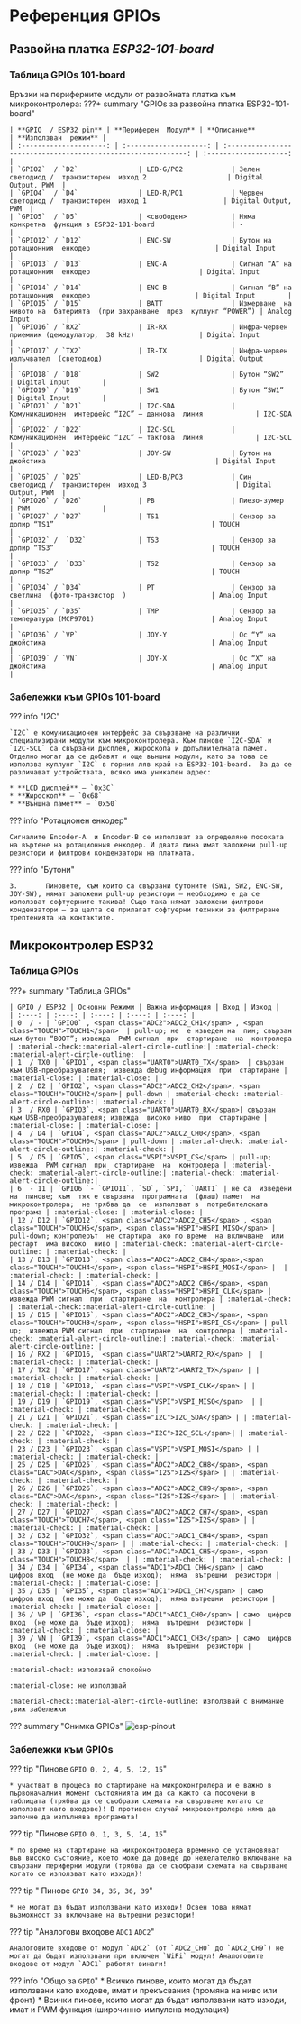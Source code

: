 # Референция GPIOs


## Развойна платка ***ESP32-101-board***
### Таблица GPIOs 101-board



Връзки на периферните модули от развойната платка към микроконтролера:
???+ summary "GPIOs за развойна платка ESP32-101-board"

    | **GPIO  / ESP32 pin** | **Периферен  Модул** | **Описание**                                                 | **Използван  режим** |
    | :---------------------: | :--------------------: | :------------------------------------------------------------: | :--------------------: |
    | `GPIO2`  / `D2`               | LED-G/PO2            | Зелен  светодиод /  транзисторен  изход 2                    | Digital Output, PWM  |
    | `GPIO4`  / `D4`               | LED-R/PO1            | Червен  светодиод /  транзисторен  изход 1                   | Digital Output, PWM  |
    | `GPIO5`  / `D5`               | <свободен>           | Няма  конкретна  функция в ESP32-101-board                   | -                    |
    | `GPIO12` / `D12`              | ENC-SW               | Бутон на  ротационния  енкодер                               | Digital Input        |
    | `GPIO13` / `D13`              | ENC-A                | Сигнал “A” на ротационния  енкодер                           | Digital Input        |
    | `GPIO14` / `D14`              | ENC-B                | Сигнал “B” на  ротационния  енкодер                          | Digital Input        |
    | `GPIO15` / `D15`              | BATT                 | Измерване  на нивото на  батерията  (при захранване  през  куплунг “POWER”) | Analog Input         |
    | `GPIO16` / `RX2`              | IR-RX                | Инфра-червен  приемник (демодулатор,  38 kHz)                | Digital Input        |
    | `GPIO17` / `TX2`              | IR-TX                | Инфра-червен  излъчвател  (светодиод)                        | Digital Output       |
    | `GPIO18` / `D18`              | SW2                  | Бутон “SW2”                                                  | Digital Input        |
    | `GPIO19` / `D19`              | SW1                  | Бутон “SW1”                                                  | Digital Input        |
    | `GPIO21` / `D21`              | I2C-SDA              | Комуникационен  интерфейс “I2C” – даннова  линия             | I2C-SDA              |
    | `GPIO22` / `D22`              | I2C-SCL              | Комуникационен  интерфейс “I2C” – тактова  линия             | I2C-SCL              |
    | `GPIO23` / `D23`              | JOY-SW               | Бутон на  джойстика                                          | Digital Input        |
    | `GPIO25` / `D25`              | LED-B/PO3            | Син  светодиод /  транзисторен  изход 3                      | Digital Output, PWM  |
    | `GPIO26` / `D26`              | PB                   | Пиезо-зумер                                                  | PWM                  |
    | `GPIO27` / `D27`              | TS1                  | Сензор за  допир “TS1”                                       | TOUCH                |
    | `GPIO32` /  `D32`             | TS3                  | Сензор за  допир “TS3”                                       | TOUCH                |
    | `GPIO33` /  `D33`             | TS2                  | Сензор за  допир “TS2”                                       | TOUCH                |
    | `GPIO34` / `D34`              | PT                   | Сензор за  светлина  (фото-транзистор  )                     | Analog Input         |
    | `GPIO35` / `D35`              | TMP                  | Сензор за  температура (MCP9701)                             | Analog Input         |
    | `GPIO36` / `VP`               | JOY-Y                | Ос “Y” на  джойстика                                         | Analog Input         |
    | `GPIO39` / `VN`               | JOY-X                | Ос “X” на  джойстика                                         | Analog Input         |      

### Забележки към GPIOs 101-board

??? info "I2C"

	`I2C` e комуникационен интерфейс за свързване на различни специализирани модули към микроконтролера. Към пинове `I2C-SDA` и `I2C-SCL` са свързани дисплея, жироскопа и допълнителната памет. Отделно могат да се добавят и още външни модули, като за това се използва куплунг `I2C` в горния ляв край на ESP32-101-board.  За да се различават устройствата, всяко има уникален адрес:
	
	* **LCD дисплей** – `0x3C`
	* **Жироскоп** – `0x68`
	* **Външна памет** – `0x50`

??? info "Ротационен енкодер"

	Сигналите Encoder-A  и Encoder-B се използват за определяне посоката на въртене на ротационния енкодер. И двата пина имат заложени pull-up резистори и филтрови кондензатори на платката.

??? info "Бутони" 

    3.       Пиновете, към които са свързани бутоните (SW1, SW2, ENC-SW, JOY-SW), нямат заложени pull-up резистори – необходимо е да се използват софтуерните такива! Също така нямат заложени филтрови кондензатори – за целта се прилагат софтуерни техники за филтриране трептенията на контактите.

## Микроконтролер ЕSP32
### Таблица GPIOs




???+ summary "Таблица GPIOs"

    | GPIO / ESP32 | Основни Режими | Важна информация | Вход | Изход |
    | :----: | :----: | :----: | :----: | :----: |
    | 0  / - | `GPIO0` , <span class="ADC2">ADC2_CH1</span> , <span class="TOUCH">TOUCH1</span>  | pull-up; не  е изведен на  пин; свързан  към бутон “BOOT”; извежда  PWM сигнал  при  стартиране  на  контролера | :material-check::material-alert-circle-outline:| :material-check: :material-alert-circle-outline:  |
    | 1  / TX0 | `GPIO1`, <span class="UART0">UART0_TX</span>  | свързан  към USB-преобразувателя;  извежда debug информация  при  стартиране | :material-close: | :material-close: |
    | 2  / D2 | `GPIO2`, <span class="ADC2">ADC2_CH2</span>, <span class="TOUCH">TOUCH2</span>| pull-down | :material-check: :material-alert-circle-outline:| :material-check: |
    | 3  / RX0 | `GPIO3`, <span class="UART0">UART0_RX</span>| свързан  към USB-преобразувателя; извежда  високо ниво  при  стартиране | :material-close: | :material-close: |
    | 4  / D4 | `GPIO4`, <span class="ADC2">ADC2_CH0</span>, <span class="TOUCH">TOUCH0</span> | pull-down | :material-check: :material-alert-circle-outline:| :material-check: |
    | 5  / D5 | `GPIO5`, <span class="VSPI">VSPI_CS</span> | pull-up; извежда  PWM сигнал  при  стартиране  на  контролера | :material-check: :material-alert-circle-outline:| :material-check: :material-alert-circle-outline:|
    | 6  - 11 | `GPIO6 `- `GPIO11`, `SD`, `SPI,` `UART1` | не са  изведени на  пинове; към  тях е свързана  програмната  (флаш) памет  на  микроконтролера;  не трябва да  се  използват в  потребителската  програма | :material-close: | :material-close: |
    | 12 / D12 | `GPIO12`, <span class="ADC2">ADC2_CH5</span> , <span class="TOUCH">TOUCH5</span>, <span class="HSPI">HSPI_MISO</span> | pull-down; контролерът  не стартира  ако по време  на включване  или рестарт  има високо  ниво | :material-check: :material-alert-circle-outline: | :material-check: |
    | 13 / D13 | `GPIO13`, <span class="ADC2">ADC2_CH4</span>,<span class="TOUCH">TOUCH4</span>, <span class="HSPI">HSPI_MOSI</span> |  | :material-check: | :material-check: |
    | 14 / D14 | `GPIO14`, <span class="ADC2">ADC2_CH6</span>, <span class="TOUCH">TOUCH6</span>, <span class="HSPI">HSPI_CLK</span> | извежда PWM сигнал  при  стартиране  на  контролера | :material-check: | :material-check::material-alert-circle-outline: |
    | 15 / D15 | `GPIO15`, <span class="ADC2">ADC2_CH3</span>, <span class="TOUCH">TOUCH3</span>, <span class="HSPI">HSPI_CS</span> | pull-up;  извежда PWM сигнал  при  стартиране  на  контролера | :material-check: :material-alert-circle-outline:| :material-check: :material-alert-circle-outline: |
    | 16 / RX2 | `GPIO16,` <span class="UART2">UART2_RX</span> |  | :material-check: | :material-check: |
    | 17 / TX2 | `GPIO17`, <span class="UART2">UART2_TX</span> | | :material-check: | :material-check: |
    | 18 / D18 | `GPIO18,` <span class="VSPI">VSPI_CLK</span> | | :material-check: | :material-check: |
    | 19 / D19 | `GPIO19`, <span class="VSPI">VSPI_MISO</span>  | | :material-check: | :material-check: |
    | 21 / D21 | `GPIO21`, <span class="I2C">I2C_SDA</span> | | :material-check: | :material-check: |
    | 22 / D22 | `GPIO22,` <span class="I2C">I2C_SCL</span>| | :material-check: | :material-check: |
    | 23 / D23 | `GPIO23`, <span class="VSPI">VSPI_MOSI</span> | | :material-check: | :material-check: |
    | 25 / D25 | `GPIO25`, <span class="ADC2">ADC2_CH8</span>, <span class="DAC">DAC</span>, <span class="I2S">I2S</span> | | :material-check: | :material-check: |
    | 26 / D26 | `GPIO26`, <span class="ADC2">ADC2_CH9</span>, <span class="DAC">DAC</span>, <span class="I2S">I2S</span> | | :material-check: | :material-check: |
    | 27 / D27 | `GPIO27`, <span class="ADC2">ADC2_CH7</span>, <span class="TOUCH">TOUCH7</span>, <span class="I2S">I2S</span> | | :material-check: | :material-check: |
    | 32 / D32 | `GPIO32`, <span class="ADC1">ADC1_CH4</span>, <span class="TOUCH">TOUCH9</span> | | :material-check: | :material-check: |
    | 33 / D33 | `GPIO33`, <span class="ADC1">ADC1_CH5</span>, <span class="TOUCH">TOUCH8</span>  | | :material-check: | :material-check: |
    | 34 / D34 | `GPI34`, <span class="ADC1">ADC1_CH6</span> | само  цифров вход  (не може да  бъде изход);  няма  вътрешни  резистори | :material-check: | :material-close: |
    | 35 / D35 | `GPI35`, <span class="ADC1">ADC1_CH7</span> | само  цифров вход  (не може да  бъде изход);  няма вътрешни  резистори | :material-check: | :material-close: |
    | 36 / VP | `GPI36`, <span class="ADC1">ADC1_CH0</span> | само  цифров вход  (не може да  бъде изход);  няма  вътрешни  резистори | :material-check: | :material-close: |
    | 39 / VN | `GPI39`, <span class="ADC1">ADC1_CH3</span> | само  цифров вход  (не може да  бъде изход);  няма  вътрешни  резистори | :material-check: | :material-close: |
    
    :material-check: използвай спокойно
    
    :material-close: не използвай
    
    :material-check::material-alert-circle-outline: използвай с внимание ,виж забележки   

??? summary "Снимка GPIOs"
	![esp-pinout](img/ESP32-pinout-mapping.png)

### Забележки към GPIOs

??? tip "Пинове `GPIO 0, 2, 4, 5, 12, 15`"

	* участват в процеса по стартиране на микроконтролера и е важно в първоначалния момент състоянията им да са както са посочени в таблицата (трябва да се съобрази схемата на свързване когато се използват като входове)! В противен случай микроконтролера няма да започне да изпълнява програмата!

??? tip "Пинове  `GPIO 0, 1, 3, 5, 14, 15`"

	* по време на стартиране на микроконтролера временно се установяват във високо състояние, което може да доведе до нежелателно включване на свързани периферни модули (трябва да се съобрази схемата на свързване когато се използват като изходи)!

??? tip " Пинове `GPIO 34, 35, 36, 39`"

	* не могат да бъдат използвани като изходи! Освен това нямат възможност за включване на вътрешни резистори!

??? tip "Аналогови входове `ADC1` `ADC2`"

	Аналоговите входове от модул `ADC2` (от `ADC2_CH0` до `ADC2_CH9`) не могат да бъдат използвани при включен `WiFi` модул! Аналоговите входове от модул `ADC1` работят винаги!

??? info "Общо за `GPIO`"
	* Всичко пинове, които могат да бъдат използвани като входове, имат и прекъсвания (промяна на ниво или фронт)
	* Всички пинове, които могат да бъдат използвани като изходи, имат и PWM функция (широчинно-импулсна модулация)
